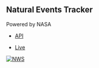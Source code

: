 ## Natural Events Tracker

Powered by NASA

- [API](https://eonet.gsfc.nasa.gov/docs/v3)

- [Live](https://hakangundogdu.github.io/Natural-Events-Tracker)

<a href="https://hakangundogdu.github.io/Natural-Events-Tracker">![NWS](https://github.com/hakangundogdu/task-app/raw/master/src/tracker.png)</a>
